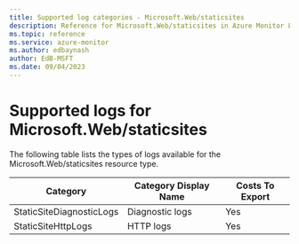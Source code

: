 ```yaml
---
title: Supported log categories - Microsoft.Web/staticsites
description: Reference for Microsoft.Web/staticsites in Azure Monitor Logs.
ms.topic: reference
ms.service: azure-monitor
ms.author: edbaynash
author: EdB-MSFT
ms.date: 09/04/2023
---
```

# Supported logs for Microsoft.Web/staticsites  
<!-- Data source : naam-->


  The following table lists the types of logs available for the Microsoft.Web/staticsites resource type.

|Category|Category Display Name|Costs To Export|
|---|---|---|
|StaticSiteDiagnosticLogs |Diagnostic logs |Yes |
|StaticSiteHttpLogs |HTTP logs |Yes |


<!--Gen Date:  Mon Sep 04 2023 13:11:00 GMT+0300 (Israel Daylight Time)-->
